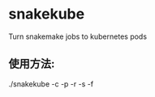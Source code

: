 # snakekube
Turn snakemake jobs to kubernetes pods
## 使用方法:
./snakekube -c <command> -p <cpu> -r <ram> -s <pvc> -f <config>
